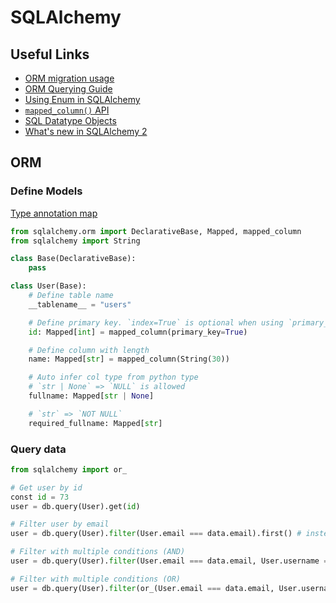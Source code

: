 # SQLAlchemy

## Useful Links

- [ORM migration usage](https://docs.sqlalchemy.org/en/20/changelog/migration_20.html#migration-orm-usage)
- [ORM Querying Guide](https://docs.sqlalchemy.org/en/20/orm/queryguide/index.html#orm-querying-guide)
- [Using Enum in SQLAlchemy](https://docs.sqlalchemy.org/en/20/orm/declarative_tables.html#using-python-enum-or-pep-586-literal-types-in-the-type-map)
- [`mapped_column()` API](https://docs.sqlalchemy.org/en/20/orm/mapping_api.html#sqlalchemy.orm.mapped_column)
- [SQL Datatype Objects](https://docs.sqlalchemy.org/en/20/core/types.html)
- [What's new in SQLAlchemy 2](https://blog.miguelgrinberg.com/post/what-s-new-in-sqlalchemy-2-0)

## ORM

### Define Models

[Type annotation map](https://docs.sqlalchemy.org/en/20/orm/declarative_tables.html#mapped-column-derives-the-datatype-and-nullability-from-the-mapped-annotation)

```py
from sqlalchemy.orm import DeclarativeBase, Mapped, mapped_column
from sqlalchemy import String

class Base(DeclarativeBase):
    pass

class User(Base):
    # Define table name
    __tablename__ = "users"

    # Define primary key. `index=True` is optional when using `primary_key=True`
    id: Mapped[int] = mapped_column(primary_key=True)

    # Define column with length
    name: Mapped[str] = mapped_column(String(30))

    # Auto infer col type from python type
    # `str | None` => `NULL` is allowed
    fullname: Mapped[str | None]

    # `str` => `NOT NULL`
    required_fullname: Mapped[str]
```

### Query data

```py
from sqlalchemy import or_

# Get user by id
const id = 73
user = db.query(User).get(id)

# Filter user by email
user = db.query(User).filter(User.email === data.email).first() # instead of `first` you can also use `one_or_none`

# Filter with multiple conditions (AND)
user = db.query(User).filter(User.email === data.email, User.username === data.username).first()

# Filter with multiple conditions (OR)
user = db.query(User).filter(or_(User.email === data.email, User.username === data.username)).first()
```
